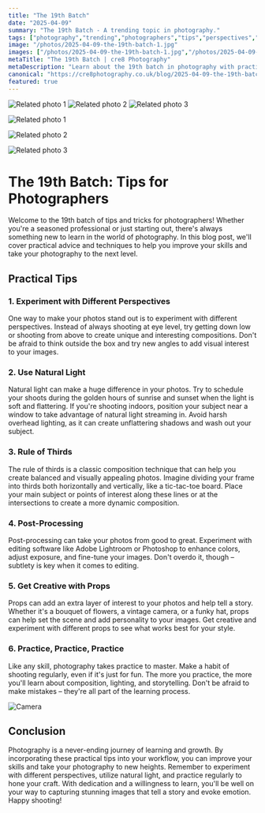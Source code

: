 ```yaml
---
title: "The 19th Batch"
date: "2025-04-09"
summary: "The 19th Batch - A trending topic in photography."
tags: ["photography","trending","photographers","tips","perspectives","natural light","rule of thirds","post-processing","props","practice","composition","storytelling"]
image: "/photos/2025-04-09-the-19th-batch-1.jpg"
images: ["/photos/2025-04-09-the-19th-batch-1.jpg","/photos/2025-04-09-the-19th-batch-2.jpg","/photos/2025-04-09-the-19th-batch-3.jpg"]
metaTitle: "The 19th Batch | cre8 Photography"
metaDescription: "Learn about the 19th batch in photography with practical tips and insights."
canonical: "https://cre8photography.co.uk/blog/2025-04-09-the-19th-batch"
featured: true
---
```


<!-- Gallery as HTML -->

<div class="grid grid-cols-1 sm:grid-cols-2 md:grid-cols-3 gap-4">
  <img src="/photos/2025-04-09-the-19th-batch-1.jpg" alt="Related photo 1" class="w-full rounded-lg" />
<img src="/photos/2025-04-09-the-19th-batch-2.jpg" alt="Related photo 2" class="w-full rounded-lg" />
<img src="/photos/2025-04-09-the-19th-batch-3.jpg" alt="Related photo 3" class="w-full rounded-lg" />
</div>


<!-- Gallery as Markdown -->
![Related photo 1](/photos/2025-04-09-the-19th-batch-1.jpg)


![Related photo 2](/photos/2025-04-09-the-19th-batch-2.jpg)


![Related photo 3](/photos/2025-04-09-the-19th-batch-3.jpg)



# The 19th Batch: Tips for Photographers

Welcome to the 19th batch of tips and tricks for photographers! Whether you're a seasoned professional or just starting out, there's always something new to learn in the world of photography. In this blog post, we'll cover practical advice and techniques to help you improve your skills and take your photography to the next level.

## Practical Tips

### 1. Experiment with Different Perspectives

One way to make your photos stand out is to experiment with different perspectives. Instead of always shooting at eye level, try getting down low or shooting from above to create unique and interesting compositions. Don't be afraid to think outside the box and try new angles to add visual interest to your images.

### 2. Use Natural Light

Natural light can make a huge difference in your photos. Try to schedule your shoots during the golden hours of sunrise and sunset when the light is soft and flattering. If you're shooting indoors, position your subject near a window to take advantage of natural light streaming in. Avoid harsh overhead lighting, as it can create unflattering shadows and wash out your subject.

### 3. Rule of Thirds

The rule of thirds is a classic composition technique that can help you create balanced and visually appealing photos. Imagine dividing your frame into thirds both horizontally and vertically, like a tic-tac-toe board. Place your main subject or points of interest along these lines or at the intersections to create a more dynamic composition.

### 4. Post-Processing

Post-processing can take your photos from good to great. Experiment with editing software like Adobe Lightroom or Photoshop to enhance colors, adjust exposure, and fine-tune your images. Don't overdo it, though – subtlety is key when it comes to editing.

### 5. Get Creative with Props

Props can add an extra layer of interest to your photos and help tell a story. Whether it's a bouquet of flowers, a vintage camera, or a funky hat, props can help set the scene and add personality to your images. Get creative and experiment with different props to see what works best for your style.

### 6. Practice, Practice, Practice

Like any skill, photography takes practice to master. Make a habit of shooting regularly, even if it's just for fun. The more you practice, the more you'll learn about composition, lighting, and storytelling. Don't be afraid to make mistakes – they're all part of the learning process.

![Camera](/path/to/camera.jpg)

## Conclusion

Photography is a never-ending journey of learning and growth. By incorporating these practical tips into your workflow, you can improve your skills and take your photography to new heights. Remember to experiment with different perspectives, utilize natural light, and practice regularly to hone your craft. With dedication and a willingness to learn, you'll be well on your way to capturing stunning images that tell a story and evoke emotion. Happy shooting!

